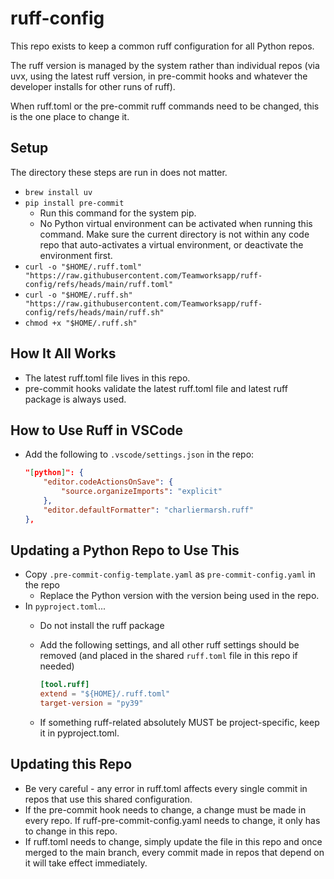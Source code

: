 # ruff-config

This repo exists to keep a common ruff configuration for all Python repos.

The ruff version is managed by the system rather than individual repos (via uvx, using the latest ruff version, in
pre-commit hooks and whatever the developer installs for other runs of ruff).

When ruff.toml or the pre-commit ruff commands need to be changed, this is the one place to change it.

## Setup

The directory these steps are run in does not matter.

* `brew install uv`
* `pip install pre-commit`
  * Run this command for the system pip.
  * No Python virtual environment can be activated when running this command. Make sure the current directory is not
    within any code repo that auto-activates a virtual environment, or deactivate the environment first.
* `curl -o "$HOME/.ruff.toml" "https://raw.githubusercontent.com/Teamworksapp/ruff-config/refs/heads/main/ruff.toml"`
* `curl -o "$HOME/.ruff.sh" "https://raw.githubusercontent.com/Teamworksapp/ruff-config/refs/heads/main/ruff.sh"`
* `chmod +x "$HOME/.ruff.sh"`
  
## How It All Works

* The latest ruff.toml file lives in this repo.
* pre-commit hooks validate the latest ruff.toml file and latest ruff package is always used.

## How to Use Ruff in VSCode

* Add the following to `.vscode/settings.json` in the repo:

    ```json
    "[python]": {
        "editor.codeActionsOnSave": {
            "source.organizeImports": "explicit"
        },
        "editor.defaultFormatter": "charliermarsh.ruff"
    },
    ```

## Updating a Python Repo to Use This

* Copy `.pre-commit-config-template.yaml` as `pre-commit-config.yaml` in the repo
  * Replace the Python version with the version being used in the repo.
* In `pyproject.toml`...
  * Do not install the ruff package
  * Add the following settings, and all other ruff settings should be removed (and placed in the shared `ruff.toml` file in this repo if needed)

    ```toml
    [tool.ruff]
    extend = "${HOME}/.ruff.toml"
    target-version = "py39"
    ```

  * If something ruff-related absolutely MUST be project-specific, keep it in pyproject.toml.

## Updating this Repo

* Be very careful - any error in ruff.toml affects every single commit in repos that use this shared configuration.
* If the pre-commit hook needs to change, a change must be made in every repo. If ruff-pre-commit-config.yaml needs to
  change, it only has to change in this repo.
* If ruff.toml needs to change, simply update the file in this repo and once merged to the main branch, every commit
  made in repos that depend on it will take effect immediately.
